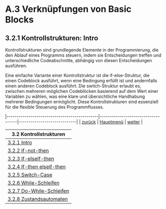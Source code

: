# A.3 Verknüpfungen von Basic Blocks
## 3.2.1 Kontrollstrukturen: Intro

Kontrollstrukturen sind grundlegende Elemente in der Programmierung, die den Ablauf eines Programms steuern, indem sie Entscheidungen treffen und unterschiedliche Codeabschnitte, abhängig von diesen Entscheidungen ausführen. 

Eine einfache Variante einer Kontrollstruktur ist die if-else-Struktur, die einen Codeblock ausführt, wenn eine Bedingung erfüllt ist und andernfalls einen anderen Codeblock ausführt.
Die switch-Struktur erlaubt es, zwischen mehreren möglichen Codeblöcken basierend auf dem Wert einer Variablen zu wählen, was eine klare und übersichtliche Handhabung mehrerer Bedingungen ermöglicht. Diese Kontrollstrukturen sind essenziell für die flexible Steuerung des Programmflusses.

|----------------------------------------------|------------------------------------|-----------------------------|
|   [zurück](../kontrollflussinstr/ctrlue.md)  |   [Hauptmenü](../ueberblick.md)    |   [weiter](ifnotthen.md)    |


| **3.2 Kontrollstrukturen**                                            |
|-----------------------------------------------------------------------|
| [3.2.1 Intro](../ctrlstrukturen/ctrlstrcts.md)                        |
| [3.2.2 If-not-then](../ctrlstrukturen/ifnotthen.md)                   |
| [3.2.3 If-elseIf-then](../ctrlstrukturen/ifelse.md)                   |
| [3.2.4 If-then elseif-then](../ctrlstrukturen/If-then_elseif-then.md) |
| [3.2.5 Switch-Case](../ctrlstrukturen/switchcase.md)                  |
| [3.2.6 While-Schleifen](../ctrlstrukturen/while.md)                   |
| [3.2.7 Do-While-Schleifen](../ctrlstrukturen/do_while.md)             |
| [3.2.8 Zustandsautomaten](../Statemachine/Statemach.md)               |